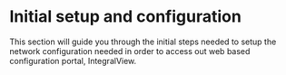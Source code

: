 # Initial setup and configuration

This section will guide you through the initial steps needed to setup the network configuration needed in order to access out web based configuration portal, IntegralView.